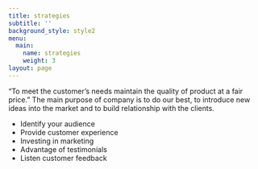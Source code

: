 ```yaml
---
title: strategies
subtitle: ''
background_style: style2
menu:
  main:
    name: strategies
    weight: 3
layout: page
---
```

“To meet the customer’s needs maintain the quality of product at a fair price.” The main purpose of company is to do our best, to introduce new ideas into the market and to build relationship with the clients.

* Identify your audience
* Provide customer experience
* Investing in marketing
* Advantage of testimonials
* Listen customer feedback

